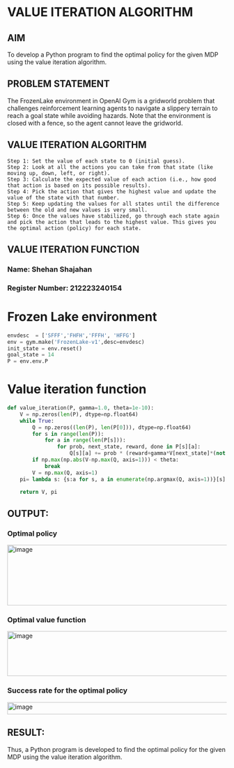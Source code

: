 # VALUE ITERATION ALGORITHM

## AIM
To develop a Python program to find the optimal policy for the given MDP using the value iteration algorithm.

## PROBLEM STATEMENT
The FrozenLake environment in OpenAI Gym is a gridworld problem that challenges reinforcement learning agents to navigate a slippery terrain to reach a goal state while avoiding hazards. Note that the environment is closed with a fence, so the agent cannot leave the gridworld.

## VALUE ITERATION ALGORITHM
```
Step 1: Set the value of each state to 0 (initial guess).
Step 2: Look at all the actions you can take from that state (like moving up, down, left, or right).
Step 3: Calculate the expected value of each action (i.e., how good that action is based on its possible results).
Step 4: Pick the action that gives the highest value and update the value of the state with that number.
Step 5: Keep updating the values for all states until the difference between the old and new values is very small.
Step 6: Once the values have stabilized, go through each state again and pick the action that leads to the highest value. This gives you the optimal action (policy) for each state.
```

## VALUE ITERATION FUNCTION
### Name: Shehan Shajahan
### Register Number: 212223240154
#  Frozen Lake environment
```py
envdesc  = ['SFFF','FHFH','FFFH', 'HFFG']
env = gym.make('FrozenLake-v1',desc=envdesc)
init_state = env.reset()
goal_state = 14 
P = env.env.P
```
# Value iteration function
```py
def value_iteration(P, gamma=1.0, theta=1e-10):
    V = np.zeros(len(P), dtype=np.float64)
    while True:
        Q = np.zeros((len(P), len(P[0])), dtype=np.float64)
        for s in range(len(P)):
            for a in range(len(P[s])):
                for prob, next_state, reward, done in P[s][a]:
                    Q[s][a] += prob * (reward+gamma*V[next_state]*(not done))
        if np.max(np.abs(V-np.max(Q, axis=1))) < theta:
            break
        V = np.max(Q, axis=1)
    pi= lambda s: {s:a for s, a in enumerate(np.argmax(Q, axis=1))}[s]

    return V, pi
```

## OUTPUT:
### Optimal policy
<img width="516" height="139" alt="image" src="https://github.com/user-attachments/assets/67dbf982-226c-4192-aec1-e7fac17596b5" />

### Optimal value function
<img width="520" height="103" alt="image" src="https://github.com/user-attachments/assets/fb1da7c0-8531-4a3f-9925-afcded3131c5" />

### Success rate for the optimal policy
<img width="666" height="28" alt="image" src="https://github.com/user-attachments/assets/ec626905-ded3-4136-857e-b5027267e789" />

## RESULT:
Thus, a Python program is developed to find the optimal policy for the given MDP using the value iteration algorithm.



